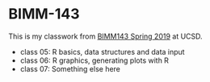 # BIMM-143

This is my classwork from [BIMM143 Spring 2019](https://bioboot.github.io/bimm143_S19/) at UCSD.

- class 05: R basics, data structures and data input
- class 06: R graphics, generating plots with R
- class 07: Something else here

